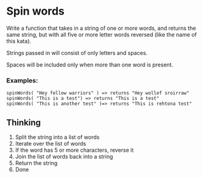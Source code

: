 # Spin words

Write a function that takes in a string of one or more words, and returns the same string, but with all five or more letter words reversed (like the name of this kata).

Strings passed in will consist of only letters and spaces.

Spaces will be included only when more than one word is present.

### Examples:

```
spinWords( "Hey fellow warriors" ) => returns "Hey wollef sroirraw"
spinWords( "This is a test") => returns "This is a test"
spinWords( "This is another test" )=> returns "This is rehtona test"
```

## Thinking

1. Split the string into a list of words
2. Iterate over the list of words
3. If the word has 5 or more characters, reverse it
4. Join the list of words back into a string
5. Return the string
6. Done
